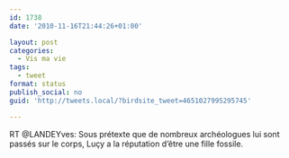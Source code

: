 ```yaml
---
id: 1738
date: '2010-11-16T21:44:26+01:00'

layout: post
categories:
  - Vis ma vie
tags:
  - tweet
format: status
publish_social: no
guid: 'http://tweets.local/?birdsite_tweet=4651027995295745'

---
```


RT @LANDEYves: Sous prétexte que de nombreux archéologues lui sont passés sur le corps, Luçy a la réputation d’être une fille fossile.